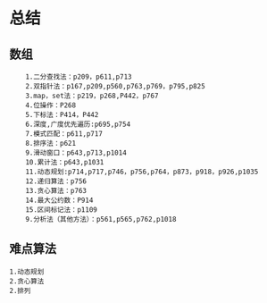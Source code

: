 # 总结
## 数组
        1.二分查找法：p209，p611,p713
        2.双指针法：p167,p209,p560,p763,p769，p795,p825
        3.map，set法：p219，p268,P442，p767
        4.位操作：P268
        5.下标法：P414，P442
        6.深度,广度优先遍历:p695,p754
        7.模式匹配：p611,p717
        8.排序法：p621
        9.滑动窗口：p643,p713,p1014
        10.累计法：p643,p1031
        11.动态规划:p714,p717,p746，p756,p764，p873，p918，p926,p1035
        12.递归算法：p756
        13.贪心算法：p763
        14.最大公约数：P914
        15.区间标记法：p1109
        9.分析法（其他方法）：p561,p565,p762,p1018
 
## 难点算法
    1.动态规划
    2.贪心算法
    2.排列